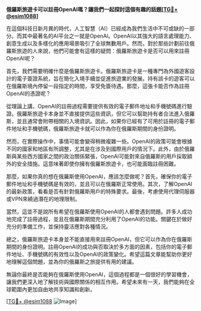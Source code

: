 **俄羅斯旅遊卡可以註冊OpenAI嗎？讓我們一起探討這個有趣的話題[[TG💪+ @esim1088](https://t.me/s/esim1088)]**

在這個科技日新月異的時代，人工智慧（AI）已經成為我們生活中不可或缺的一部分。而其中最著名的AI平台之一就是OpenAI。OpenAI以其強大的語言處理能力、創意生成以及多樣化的應用場景吸引了全球無數用戶。然而，對於那些計劃前往俄羅斯旅遊的人來說，他們可能會有這樣的疑問：俄羅斯旅遊卡是否可以用來註冊OpenAI呢？

首先，我們需要明確什麼是俄羅斯旅遊卡。俄羅斯旅遊卡是一種專門為外國遊客設計的電子簽證系統，旨在簡化入境手續並促進旅遊業的發展。持有該卡的遊客可以在俄羅斯境內停留一段指定的時間，享受免簽待遇。那麼，這張卡能否作為註冊OpenAI的憑證呢？

從理論上講，OpenAI的註冊過程需要提供有效的電子郵件地址和手機號碼進行驗證。俄羅斯旅遊卡本身並不直接提供這些資訊，但它可以幫助持有者合法進入俄羅斯，並且通常會附帶相關的入境資訊。因此，如果你已經有了可用於註冊的電子郵件地址和手機號碼，俄羅斯旅遊卡就可以作為你在俄羅斯期間的身份證明。

然而，在實際操作中，事情可能會變得稍微複雜一些。OpenAI的政策可能會根據不同的國家和地區有所調整，尤其是在涉及到國際用戶的情況下。此外，由於俄羅斯與某些西方國家之間的政治關係緊張，OpenAI可能對來自俄羅斯的用戶採取額外的安全措施。這意味著即使你擁有俄羅斯旅遊卡，也可能面臨註冊困難。

那麼，如果你真的想在俄羅斯使用OpenAI，應該怎麼做呢？首先，確保你的電子郵件地址和手機號碼是有效的，並且可以在俄羅斯正常使用。其次，了解OpenAI的最新政策，看看是否有針對俄羅斯用戶的特殊要求。最後，考慮使用代理伺服器或VPN來繞過潛在的地理限制。

當然，這並不是說所有希望在俄羅斯使用OpenAI的人都會遇到問題。許多人成功地完成了註冊過程，並且在俄羅斯期間充分利用了OpenAI的功能。關鍵在於做好充分的準備工作，並保持靈活應對各種情況。

總之，俄羅斯旅遊卡本身並不能直接用來註冊OpenAI，但它可以作為你在俄羅斯期間的身份證明。註冊OpenAI的成功與否取決於多方面的因素，包括你的電子郵件地址、手機號碼的有效性以及OpenAI的政策變化。希望這篇文章能幫助你更好地理解這個問題，並為你的俄羅斯之旅提供有用的建議。

無論你最終是否能夠在俄羅斯使用OpenAI，這個過程都是一個很好的學習機會，讓我們更深入地了解技術與國際關係的相互作用。希望未來有一天，我們能夠在全球範圍內更加自由地共享知識和創新。

[[TG💪+ @esim1088](https://t.me/s/esim1088) ![Image](https://i.postimg.cc/4NQfJmqS/Snipaste-2025-05-13-00-14-12.png)]